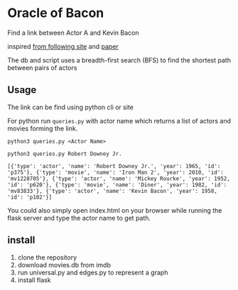 # Oracle of Bacon 

Find a link between Actor A and Kevin Bacon

inspired [from following site](https://oracleofbacon.org/) and  [paper](https://www.cs.cornell.edu/home/kleinber/networks-book/networks-book-ch20.pdf)

The db and script uses a breadth-first search (BFS) to find the shortest path between pairs of actors

## Usage

The link can be find using python cli or site

For python run `queries.py` with actor name which returns a list of actors and movies forming the link.

`python3 queries.py <Actor Name>`

```
python3 queries.py Robert Downey Jr.

[{'type': 'actor', 'name': 'Robert Downey Jr.', 'year': 1965, 'id': 'p375'}, {'type': 'movie', 'name': 'Iron Man 2', 'year': 2010, 'id': 'mv1228705'}, {'type': 'actor', 'name': 'Mickey Rourke', 'year': 1952, 'id': 'p620'}, {'type': 'movie', 'name': 'Diner', 'year': 1982, 'id': 'mv83833'}, {'type': 'actor', 'name': 'Kevin Bacon', 'year': 1958, 'id': 'p102'}]
```

You could also simply open index.html on your browser while running the flask server and type the actor name to get path.

## install

1. clone the repository
2. download movies.db from imdb
3. run universal.py and edges.py to represent a graph
4. install flask 
